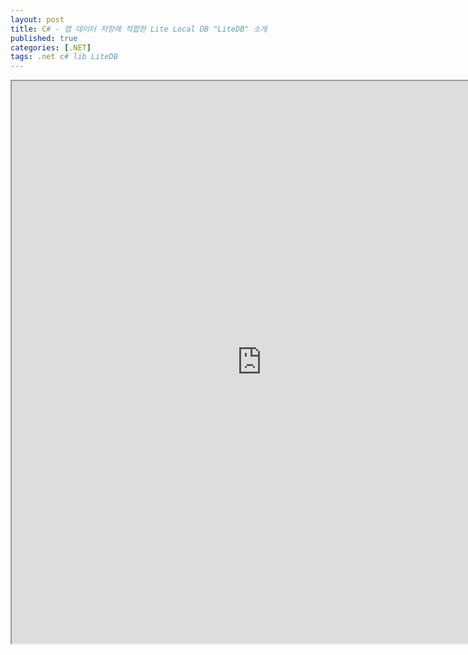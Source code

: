 ```yaml
---
layout: post
title: C# - 앱 데이터 저장에 적합한 Lite Local DB "LiteDB" 소개
published: true
categories: [.NET]
tags: .net c# lib LiteDB
---  
```

<iframe width="800" height="900" src="https://docs.google.com/document/d/e/2PACX-1vTDK-7iImbuTIHgZUyYodQSmscyR6t1mJiSyfJVjc0fh5J16Orn6qmXzIEUJgjWoIRJApTianABUceA/pub?embedded=true"></iframe>   
  
   